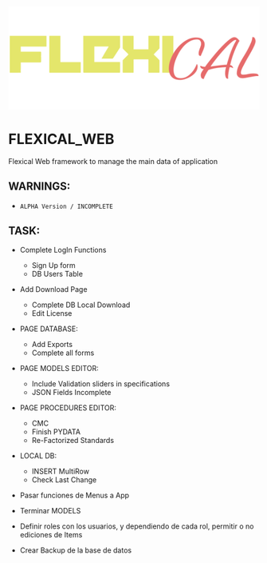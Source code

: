 <img src="./resources/LOGO2.svg">

# FLEXICAL_WEB
Flexical Web framework to manage the main data of application

## WARNINGS:
- `ALPHA Version / INCOMPLETE`


## TASK:
- Complete LogIn Functions
    * Sign Up form
    * DB Users Table
- Add Download Page
    * Complete DB Local Download
    * Edit License
- PAGE DATABASE:
    * Add Exports
    * Complete all forms
- PAGE MODELS EDITOR:
    * Include Validation sliders in specifications
    * JSON Fields Incomplete
- PAGE PROCEDURES EDITOR:
    * CMC
    * Finish PYDATA
    * Re-Factorized Standards
- LOCAL DB:
    * INSERT MultiRow
    * Check Last Change

- Pasar funciones de Menus a App
- Terminar MODELS
- Definir roles con los usuarios, y dependiendo de cada rol, permitir o no ediciones de Items
- Crear Backup de la base de datos

